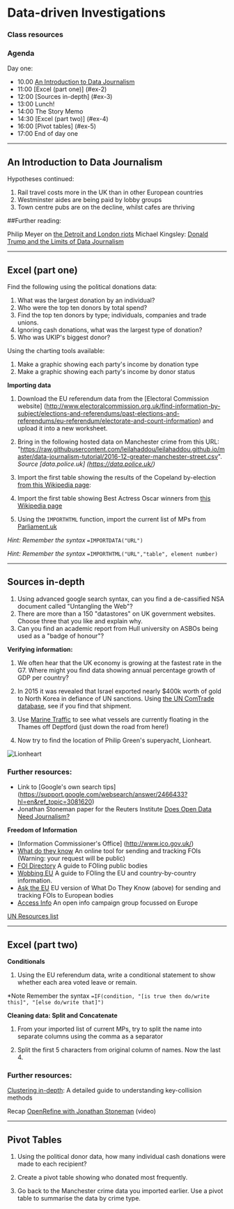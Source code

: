 # Data-driven Investigations

### Class resources

### Agenda

Day one:

* 10.00 [An Introduction to Data Journalism](#ex-1)
* 11:00 [Excel (part one)] (#ex-2)
* 12:00 [Sources in-depth] (#ex-3)
* 13:00 Lunch! 
* 14:00 The Story Memo
* 14:30 [Excel (part two)] (#ex-4)
* 16:00 [Pivot tables] (#ex-5)
* 17:00 End of day one

------------------------------------------------------------------------------------------------------------
## <a name="ex-1"></a>An Introduction to Data Journalism

Hypotheses continued: 

1. Rail travel costs more in the UK than in other European countries 
2. Westminster aides are being paid by lobby groups
3. Town centre pubs are on the decline, whilst cafes are thriving

##Further reading:

Philip Meyer on [the Detroit and London riots](https://www.theguardian.com/commentisfree/2011/dec/09/riot-theory-relative-detroit-england)
Michael Kingsley: [Donald Trump and the Limits of Data Journalism](http://www.vanityfair.com/news/2016/08/donald-trump-and-the-limits-of-data-journalism)


-------------------------------------------------------------------------------------------------------------
## <a name="ex-2"></a>Excel (part one)

Find the following using the political donations data:

1. What was the largest donation by an individual?
2. Who were the top ten donors by total spend? 
3. Find the top ten donors by type; individuals, companies and trade unions.
4. Ignoring cash donations, what was the largest type of donation?
5. Who was UKIP's biggest donor?


Using the charting tools available:

1. Make a graphic showing each party's income by donation type
2. Make a graphic showing each party's income by donor status

**Importing data**

1. Download the EU referendum data from the [Electoral Commission website] (http://www.electoralcommission.org.uk/find-information-by-subject/elections-and-referendums/past-elections-and-referendums/eu-referendum/electorate-and-count-information) and upload it into a new worksheet.

2. Bring in the following hosted data on Manchester crime from this URL: "https://raw.githubusercontent.com/leilahaddou/leilahaddou.github.io/master/data-journalism-tutorial/2016-12-greater-manchester-street.csv". *Source [data.police.uk] (https://data.police.uk/)*

3. Import the first table showing the results of the Copeland by-election [from this Wikipedia page](https://en.wikipedia.org/wiki/Copeland_by-election,_2017):

4. Import the first table showing Best Actress Oscar winners from [this Wikipedia page](https://en.wikipedia.org/wiki/List_of_Academy_Award_Best_Actress_winners_by_age)

5. Using the `IMPORTHTML` function, import the current list of MPs from [Parliament.uk](http://www.parliament.uk/mps-lords-and-offices/mps/)


*Hint: Remember the syntax* `=IMPORTDATA("URL")`

*Hint: Remember the syntax* `=IMPORTHTML("URL","table", element number)`

---------------------------------------------------------------------------------------------------------------
## <a name="ex-3"></a>Sources in-depth

1. Using advanced google search syntax, can you find a de-cassified NSA document called "Untangling the Web"?
2. There are more than a 150 "datastores" on UK government websites. Choose three that you like and explain why. 
3. Can you find an academic report from Hull university on ASBOs being used as a "badge of honour"?

**Verifying information:**

1. We often hear that the UK economy is growing at the fastest rate in the G7. Where might you find data showing annual percentage growth of GDP per country? 

2. In 2015 it was revealed that Israel exported nearly $400k worth of gold to North Korea in defiance of UN sanctions. Using [the UN ComTrade database](https://comtrade.un.org/data/), see if you find that shipment.

3. Use [Marine Traffic](https://www.marinetraffic.com/) to see what vessels are currently floating in the Thames off Deptford (just down the road from here!)

4. Now try to find the location of Philip Green's superyacht, Lionheart. 

![Lionheart](http://i2.mirror.co.uk/incoming/article8441913.ece/ALTERNATES/s615b/Sir-Philip-Green-new-superyacht-Lionheart-in-Malta.jpg)


### Further resources:

* Link to [Google's own search tips] (https://support.google.com/websearch/answer/2466433?hl=en&ref_topic=3081620)
* Jonathan Stoneman paper for the Reuters Institute [Does Open Data Need Journalism?](http://reutersinstitute.politics.ox.ac.uk/sites/default/files/Stoneman%20-%20Does%20Open%20Data%20need%20Journalism.pdf)

**Freedom of Information**

* [Information Commissioner's Office] (http://www.ico.gov.uk/)
* [What do they know](https://www.whatdotheyknow.com/) An online tool for sending and tracking FOIs (Warning: your request will be public)
* [FOI Directory](http://www.foi.directory/) A guide to FOIing public bodies
* [Wobbing EU](www.wobbing.eu) A guide to FOIing the EU and country-by-country information.
* [Ask the EU](www.asktheeu.org) EU version of What Do They Know (above) for sending and tracking FOIs to European bodies
* [Access Info](https://www.access-info.org/) An open info campaign group focussed on Europe 

[UN Resources list](http://research.un.org/en/un-resources)


-----------------------------------------------------------------------------------------------------------------
## <a name="ex-4"></a>Excel (part two)

**Conditionals**

1. Using the EU referendum data, write a conditional statement to show whether each area voted leave or remain.

*Note Remember the syntax `=IF(condition, "[is true then do/write this]", "[else do/write that]")`

**Cleaning data: Split and Concatenate**

1. From your imported list of current MPs, try to split the name into separate columns using the comma as a separator 

2. Split the first 5 characters from original column of names. Now the last 4. 


### Further resources:

[Clustering in-depth](https://github.com/OpenRefine/OpenRefine/wiki/Clustering-In-Depth): A detailed guide to understanding key-collision methods

Recap [OpenRefine with Jonathan Stoneman](http://www.tcij.org/node/1471) (video)

---------------------------------------------------------------------------------------------------
## <a name="ex-5"></a>Pivot Tables

1. Using the political donor data, how many individual cash donations were made to each recipient? 

2. Create a pivot table showing who donated most frequently.

3. Go back to the Manchester crime data you imported earlier. Use a pivot table to summarise the data by crime type.


